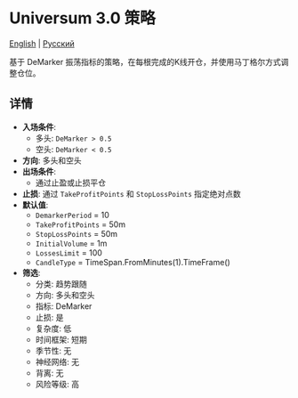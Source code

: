 # Universum 3.0 策略
[English](README.md) | [Русский](README_ru.md)

基于 DeMarker 振荡指标的策略，在每根完成的K线开仓，并使用马丁格尔方式调整仓位。

## 详情

- **入场条件**:
  - 多头: `DeMarker > 0.5`
  - 空头: `DeMarker < 0.5`
- **方向**: 多头和空头
- **出场条件**:
  - 通过止盈或止损平仓
- **止损**: 通过 `TakeProfitPoints` 和 `StopLossPoints` 指定绝对点数
- **默认值**:
  - `DemarkerPeriod` = 10
  - `TakeProfitPoints` = 50m
  - `StopLossPoints` = 50m
  - `InitialVolume` = 1m
  - `LossesLimit` = 100
  - `CandleType` = TimeSpan.FromMinutes(1).TimeFrame()
- **筛选**:
  - 分类: 趋势跟随
  - 方向: 多头和空头
  - 指标: DeMarker
  - 止损: 是
  - 复杂度: 低
  - 时间框架: 短期
  - 季节性: 无
  - 神经网络: 无
  - 背离: 无
  - 风险等级: 高

